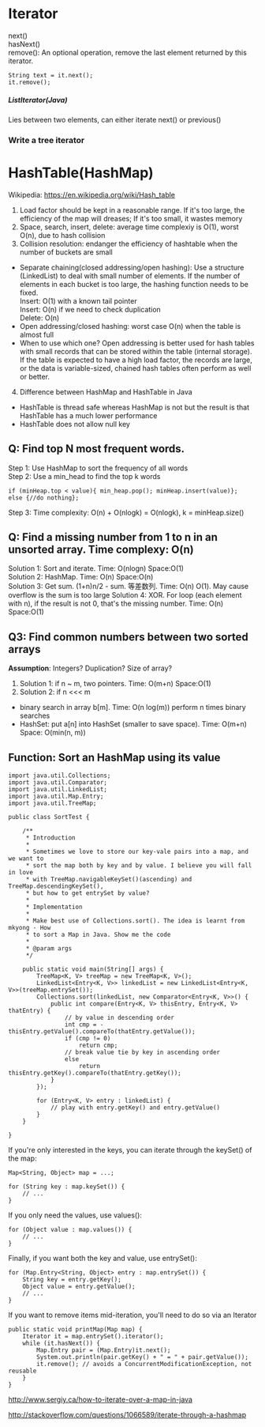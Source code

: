 # Iterator
next()  
hasNext()  
remove(): An optional operation, remove the last element returned by this iterator.    
```
String text = it.next();
it.remove();
```
##### ListIterator(Java)
Lies between two elements, can either iterate next() or previous()  
### Write a tree iterator


# HashTable(HashMap)
Wikipedia: https://en.wikipedia.org/wiki/Hash_table   

1. Load factor should be kept in a reasonable range. If it's too large, the efficiency of the map will dreases; If it's too small, it wastes memory 
2. Space, search, insert, delete: average time complexiy is O(1), worst O(n), due to hash collision
3. Collision resolution: endanger the efficiency of hashtable when the number of buckets are small
  * Separate chaining(closed addressing/open hashing): Use a structure (LinkedList) to deal with small number of elements. If the number of elements in each bucket is too large, the hashing function needs to be fixed.    
  Insert: O(1) with a known tail pointer  
  Insert: O(n) if we need to check duplication  
  Delete: O(n)  
  * Open addressing/closed hashing: worst case O(n) when the table is almost full  
  * When to use which one? Open addressing is better used for hash tables with small records that can be stored within the table (internal storage). If the table is expected to have a high load factor, the records are large, or the data is variable-sized, chained hash tables often perform as well or better.
4. Difference between HashMap and HashTable in Java
  * HashTable is thread safe whereas HashMap is not but the result is that HashTable has a much lower performance
  * HashTable does not allow null key


## Q: Find top N most frequent words.
Step 1: Use HashMap to sort the frequency of all words  
Step 2: Use a min_head to find the top k words
  ```
  if (minHeap.top < value){ min_heap.pop(); minHeap.insert(value)};
  else {//do nothing};
  ```
Step 3: Time complexity: O(n) + O(nlogk) = O(nlogk), k = minHeap.size()  

## Q: Find a missing number from 1 to n in an unsorted array. Time complexy: O(n)   
Solution 1: Sort and iterate.  Time: O(nlogn) Space:O(1)  
Solution 2: HashMap. Time: O(n) Space:O(n)  
Solution 3: Get sum. (1+n)n/2 - sum.  等差数列. Time: O(n) O(1). May cause overflow is the sum is too large 
Solution 4: XOR. For loop (each element with n), if the result is not 0, that's the missing number. Time: O(n) Space:O(1)

## Q3: Find common numbers between two sorted arrays  
**Assumption**: Integers? Duplication? Size of array? 

1. Solution 1: if n ~ m, two pointers. Time: O(m+n) Space:O(1)
2. Solution 2: if n <<< m
  * binary search in array b[m]. Time: O(n log(m)) perform n times binary searches
  * HashSet: put a[n] into HashSet (smaller to save space). Time: O(m+n) Space: O(min(n, m))


## Function: Sort an HashMap using its value  
```
import java.util.Collections;
import java.util.Comparator;
import java.util.LinkedList;
import java.util.Map.Entry;
import java.util.TreeMap;

public class SortTest {

	/**
	 * Introduction
	 * 
	 * Sometimes we love to store our key-vale pairs into a map, and we want to
	 * sort the map both by key and by value. I believe you will fall in love
	 * with TreeMap.navigableKeySet()(ascending) and TreeMap.descendingKeySet(),
	 * but how to get entrySet by value?
	 * 
	 * Implementation
	 * 
	 * Make best use of Collections.sort(). The idea is learnt from mkyong - How
	 * to sort a Map in Java. Show me the code
	 * 
	 * @param args
	 */

	public static void main(String[] args) {
		TreeMap<K, V> treeMap = new TreeMap<K, V>();
		LinkedList<Entry<K, V>> linkedList = new LinkedList<Entry<K, V>>(treeMap.entrySet());
		Collections.sort(linkedList, new Comparator<Entry<K, V>>() {
			public int compare(Entry<K, V> thisEntry, Entry<K, V> thatEntry) {
				// by value in descending order
				int cmp = -thisEntry.getValue().compareTo(thatEntry.getValue());
				if (cmp != 0)
					return cmp;
				// break value tie by key in ascending order
				else
					return thisEntry.getKey().compareTo(thatEntry.getKey());
			}
		});

		for (Entry<K, V> entry : linkedList) {
			// play with entry.getKey() and entry.getValue()
		}
	}

}
```
  
If you're only interested in the keys, you can iterate through the keySet() of the map:
```
Map<String, Object> map = ...;

for (String key : map.keySet()) {
    // ...
}
```
If you only need the values, use values():
```
for (Object value : map.values()) {
    // ...
}
```
Finally, if you want both the key and value, use entrySet():
```
for (Map.Entry<String, Object> entry : map.entrySet()) {
    String key = entry.getKey();
    Object value = entry.getValue();
    // ...
}
```

If you want to remove items mid-iteration, you'll need to do so via an Iterator

```
public static void printMap(Map map) {
    Iterator it = map.entrySet().iterator();
    while (it.hasNext()) {
        Map.Entry pair = (Map.Entry)it.next();
        System.out.println(pair.getKey() + " = " + pair.getValue());
        it.remove(); // avoids a ConcurrentModificationException, not reusable
    }
}
```

http://www.sergiy.ca/how-to-iterate-over-a-map-in-java

http://stackoverflow.com/questions/1066589/iterate-through-a-hashmap
